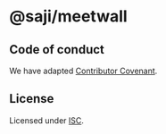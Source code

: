 @saji/meetwall
==============


Code of conduct
---------------

We have adapted [Contributor Covenant](./CODE_OF_CONDUCT.md).


License
-------

Licensed under [ISC](./LICENSE).
